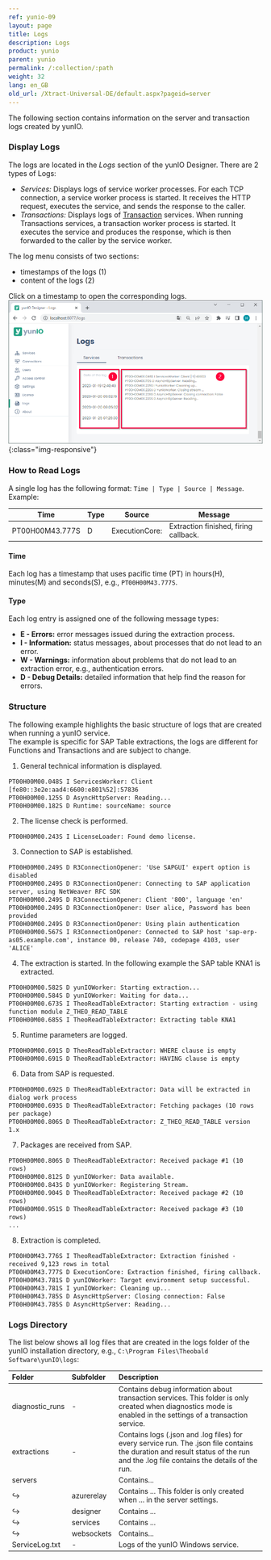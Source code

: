 ```yaml
---
ref: yunio-09
layout: page
title: Logs
description: Logs
product: yunio
parent: yunio
permalink: /:collection/:path
weight: 32
lang: en_GB
old_url: /Xtract-Universal-DE/default.aspx?pageid=server
---
```

 

The following section contains information on the server and transaction logs created by yunIO.

### Display Logs
The logs are located in the *Logs* section of the yunIO Designer.
There are 2 types of Logs:
- *Services:* Displays logs of service worker processes. For each TCP connection, a service worker process is started. 
It receives the HTTP request, executes the service, and sends the response to the caller.
- *Transactions:* Displays logs of [Transaction](./transactions) services. 
When running Transactions services, a transaction worker process is started. 
It executes the service and produces the response, which is then forwarded to the caller by the service worker.

The log menu consists of two sections:
- timestamps of the logs (1)
- content of the logs (2)

Click on a timestamp to open the corresponding logs.<br>
![yunIO-Logs](/img/content/yunio/yunIO-Logs.png){:class="img-responsive"}


### How to Read Logs

A single log has the following format: `Time | Type | Source | Message`. Example:

| Time | Type | Source | Message | 
|--------|--------|--------|---|
| PT00H00M43.777S | D | ExecutionCore: | Extraction finished, firing callback.  | 

#### Time
Each log has a timestamp that uses pacific time (PT) in hours(H), minutes(M) and seconds(S), e.g., `PT00H00M43.777S`.

#### Type 
Each log entry is assigned one of the following message types:
- **E - Errors:** error messages issued during the extraction process.<br>
- **I - Information:** status messages, about processes that do not lead to an error.<br>
- **W - Warnings:** information about problems that do not lead to an extraction error, e.g., authentication errors.<br>
- **D - Debug Details:** detailed information that help find the reason for errors.

### Structure

The following example highlights the basic structure of logs that are created when running a yunIO service.<br>
The example is specific for SAP Table extractions, the logs are different for Functions and Transactions and are subject to change.

1. General technical information is displayed.
```
PT00H00M00.048S I ServicesWorker: Client [fe80::3e2e:aad4:6600:e801%52]:57836
PT00H00M00.125S D AsyncHttpServer: Reading...
PT00H00M00.182S D Runtime: sourceName: source
```
2. The license check is performed.
```
PT00H00M00.243S I LicenseLoader: Found demo license.
```
3. Connection to SAP is established.
```
PT00H00M00.249S D R3ConnectionOpener: 'Use SAPGUI' expert option is disabled
PT00H00M00.249S D R3ConnectionOpener: Connecting to SAP application server, using NetWeaver RFC SDK
PT00H00M00.249S D R3ConnectionOpener: Client '800', language 'en'
PT00H00M00.249S D R3ConnectionOpener: User alice, Password has been provided
PT00H00M00.249S D R3ConnectionOpener: Using plain authentication
PT00H00M00.567S I R3ConnectionOpener: Connected to SAP host 'sap-erp-as05.example.com', instance 00, release 740, codepage 4103, user 'ALICE'
```
4. The extraction is started. In the following example the SAP table KNA1 is extracted.
```
PT00H00M00.582S D yunIOWorker: Starting extraction...
PT00H00M00.584S D yunIOWorker: Waiting for data...
PT00H00M00.673S I TheoReadTableExtractor: Starting extraction - using function module Z_THEO_READ_TABLE
PT00H00M00.685S I TheoReadTableExtractor: Extracting table KNA1
```
5. Runtime parameters are logged.
```
PT00H00M00.691S D TheoReadTableExtractor: WHERE clause is empty
PT00H00M00.691S D TheoReadTableExtractor: HAVING clause is empty
```
6. Data from SAP is requested.
```
PT00H00M00.692S D TheoReadTableExtractor: Data will be extracted in dialog work process
PT00H00M00.693S D TheoReadTableExtractor: Fetching packages (10 rows per package)
PT00H00M00.806S D TheoReadTableExtractor: Z_THEO_READ_TABLE version 1.x
```
7. Packages are received from SAP.
```
PT00H00M00.806S D TheoReadTableExtractor: Received package #1 (10 rows)
PT00H00M00.812S D yunIOWorker: Data available.
PT00H00M00.843S D yunIOWorker: Registering Stream.
PT00H00M00.904S D TheoReadTableExtractor: Received package #2 (10 rows)
PT00H00M00.951S D TheoReadTableExtractor: Received package #3 (10 rows)
...
```
8. Extraction is completed.
```
PT00H00M43.776S I TheoReadTableExtractor: Extraction finished - received 9,123 rows in total
PT00H00M43.777S D ExecutionCore: Extraction finished, firing callback.
PT00H00M43.781S D yunIOWorker: Target environment setup successful.
PT00H00M43.781S I yunIOWorker: Cleaning up...
PT00H00M43.785S D AsyncHttpServer: Closing connection: False
PT00H00M43.785S D AsyncHttpServer: Reading...
```


### Logs Directory

The list below shows all log files that are created in the logs folder of the yunIO installation directory, e.g., `C:\Program Files\Theobald Software\yunIO\logs`:

|Folder | Subfolder| Description |
|:----|:---|:---|
|diagnostic_runs |- | Contains debug information about transaction services. This folder is only created when diagnostics mode is enabled in the settings of a transaction service. |
|extractions |- | Contains logs (.json and .log files) for every service run. The .json file contains the duration and result status of the run and the .log file contains the details of the run. |
|servers| | Contains... |
| &#x21AA; | azurerelay| Contains ... This folder is only created when ... in the server settings.|
| &#x21AA;| designer| Contains ...|
| &#x21AA;| services| Contains ...|
| &#x21AA;| websockets| Contains...|
|ServiceLog.txt |- | Logs of the yunIO Windows service.|
